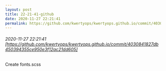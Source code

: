 ```yaml
---
layout: post
title: 22-21-41-github
date: 2020-11-27 22:21:41
permalink: https://github.com/kwertyops/kwertyops.github.io/commit/4030841827db450394355ce950e3f12ac21dd605
---
```


###### 2020-11-27 22:21:41 [https://github.com/kwertyops/kwertyops.github.io/commit/4030841827db450394355ce950e3f12ac21dd605]
Create fonts.scss
